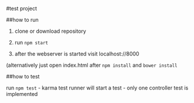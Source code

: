 #test project

##how to run

1) clone or download repository

2) run `npm start`

3) after the webserver is started visit localhost://8000

(alternatively just open index.html after `npm install` and `bower install`


##how to test

run `npm test` - karma test runner will start a test - only one controller test is implemented
